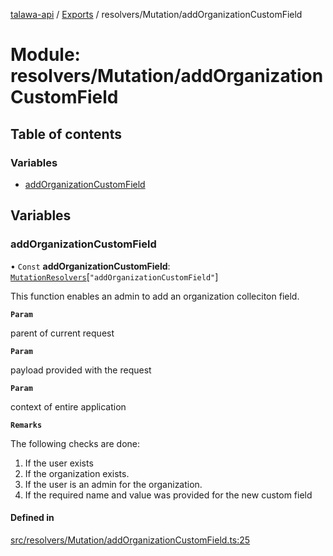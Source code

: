 [talawa-api](../README.md) / [Exports](../modules.md) / resolvers/Mutation/addOrganizationCustomField

# Module: resolvers/Mutation/addOrganizationCustomField

## Table of contents

### Variables

- [addOrganizationCustomField](resolvers_Mutation_addOrganizationCustomField.md#addorganizationcustomfield)

## Variables

### addOrganizationCustomField

• `Const` **addOrganizationCustomField**: [`MutationResolvers`](types_generatedGraphQLTypes.md#mutationresolvers)[``"addOrganizationCustomField"``]

This function enables an admin to add an organization colleciton field.

**`Param`**

parent of current request

**`Param`**

payload provided with the request

**`Param`**

context of entire application

**`Remarks`**

The following checks are done:
1. If the user exists
2. If the organization exists.
3. If the user is an admin for the organization.
4. If the required name and value was provided for the new custom field

#### Defined in

[src/resolvers/Mutation/addOrganizationCustomField.ts:25](https://github.com/PalisadoesFoundation/talawa-api/blob/e7d3a46/src/resolvers/Mutation/addOrganizationCustomField.ts#L25)

